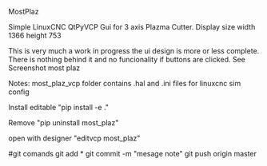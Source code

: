 MostPlaz

Simple LinuxCNC QtPyVCP Gui for 3 axis Plazma Cutter. Display size width 1366 height 753

This is very much a work in progress the ui design is more or less complete. There is nothing behind it and no funcionality if buttons are clicked. See Screenshot most plaz

Notes: most_plaz_vcp folder contains .hal and .ini files for linuxcnc sim config

Install editable "pip install -e ."

Remove "pip uninstall most_plaz"

open with designer "editvcp most_plaz"

#git comands
git add *
git commit -m "mesage note"
git push origin master
